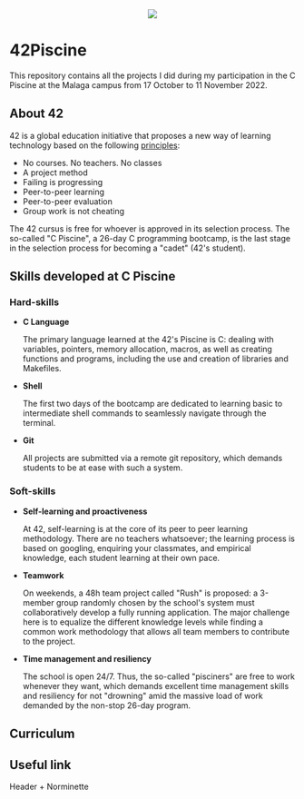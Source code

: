 <div align="center">
  <img src="https://user-images.githubusercontent.com/117537010/205636008-947d9581-c0c7-453c-96c3-fa74f6ffd51e.png"/>
</div>

# 42Piscine

This repository contains all the projects I did during my participation in the C Piscine at the Malaga campus from 17 October to 11 November 2022.

## About 42

42 is a global education initiative that proposes a new way of learning technology based on the following [principles](https://42.fr/en/the-program/innovative-learning/):
- No courses. No teachers. No classes
- A project method
- Failing is progressing
- Peer-to-peer learning
- Peer-to-peer evaluation
- Group work is not cheating

The 42 cursus is free for whoever is approved in its selection process. The so-called "C Piscine", a 26-day C programming bootcamp, is the last stage in the selection process for becoming a "cadet" (42's student).

## Skills developed at C Piscine
### Hard-skills
- **C Language**

	The primary language learned at the 42's Piscine is C: dealing with variables,
	pointers, memory allocation, macros, as well as creating functions and programs,
	including the use and creation of libraries and Makefiles.

- **Shell**

	The first two days of the bootcamp are dedicated to learning basic to intermediate
	shell commands to seamlessly navigate through the terminal.

- **Git**

	All projects are submitted via a remote git repository, which demands students to
	be at ease with such a system.

### Soft-skills

- **Self-learning and proactiveness**
	
  At 42, self-learning is at the core of its peer to peer learning methodology. There
	are no teachers whatsoever; the learning process is based on googling, enquiring
	your classmates, and empirical knowledge, each student learning at their own pace.

- **Teamwork**
	
  On weekends, a 48h team project called "Rush" is proposed: a 3-member group randomly
	chosen by the school's system must collaboratively develop a fully running application.
	The major challenge here is to equalize the different knowledge levels while finding a
	common work methodology that allows all team members to contribute to the project.

- **Time management and resiliency**
	
  The school is open 24/7. Thus, the so-called "pisciners" are free to work whenever
	they want, which demands excellent time management skills and resiliency for not
	"drowning" amid the massive load of work demanded by the non-stop 26-day program.

## Curriculum



## Useful link 

Header + Norminette
